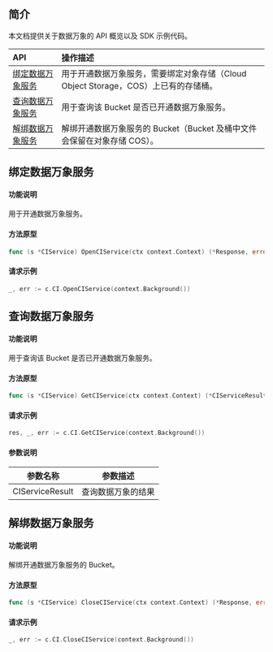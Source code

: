 ## 简介

本文档提供关于数据万象的 API 概览以及 SDK 示例代码。

| API                                                          | 操作描述                                                     |
| :----------------------------------------------------------- | :----------------------------------------------------------- |
| [绑定数据万象服务](https://intl.cloud.tencent.com/document/product/1045/33701) | 用于开通数据万象服务，需要绑定对象存储（Cloud Object Storage，COS）上已有的存储桶。 |
| [查询数据万象服务](https://intl.cloud.tencent.com/document/product/1045/33702) | 用于查询该 Bucket 是否已开通数据万象服务。   |
| [解绑数据万象服务](https://intl.cloud.tencent.com/document/product/1045/33703) | 解绑开通数据万象服务的 Bucket（Bucket 及桶中文件会保留在对象存储 COS）。 |


## 绑定数据万象服务

#### 功能说明

用于开通数据万象服务。

#### 方法原型

```go
func (s *CIService) OpenCIService(ctx context.Context) (*Response, error)
```

#### 请求示例

```go
_, err := c.CI.OpenCIService(context.Background())
```

## 查询数据万象服务

#### 功能说明

用于查询该 Bucket 是否已开通数据万象服务。

#### 方法原型

```go
func (s *CIService) GetCIService(ctx context.Context) (*CIServiceResult, *Response, error)
```

#### 请求示例

```go
res, _, err := c.CI.GetCIService(context.Background())
```

#### 参数说明

| 参数名称  | 参数描述                                                     |
| --------- | ------------------------------------------------------------ |
| CIServiceResult  | 查询数据万象的结果 |

## 解绑数据万象服务

#### 功能说明

解绑开通数据万象服务的 Bucket。

#### 方法原型

```go
func (s *CIService) CloseCIService(ctx context.Context) (*Response, error)
```

#### 请求示例

```go
_, err := c.CI.CloseCIService(context.Background())
```
